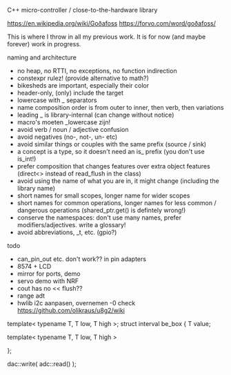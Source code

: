 C++ micro-controller / close-to-the-hardware library

https://en.wikipedia.org/wiki/Goðafoss
https://forvo.com/word/goðafoss/

This is where I throw in all my previous work.
It is for now (and maybe forever) work in progress.

naming and architecture
- no heap, no RTTI, no exceptions, no function indirection
- constexpr rulez! (provide alternative to math?)
- bikesheds are important, especially their color
- header-only, (only) include the target
- lowercase with _ separators
- name composition order is from outer to inner, then verb, then variations
- leading _ is library-internal (can change without notice)
- macro's moeten _lowercase zijn!
- avoid verb / noun / adjective confusion
- avoid negatives (no-, not-, un- etc)
- avoid similar things or couples with the same prefix (source / sink)
- a concept is a type, so it doesn't need an is_ prefix (you don't use is_int!)
- prefer composition that changes features over extra object features (direct<> instead of read_flush in the class)
- avoid using the name of what you are in, it might change (including the library name)
- short names for small scopes, longer name for wider scopes
- short names for common operations, longer names for less common / dangerous operations (shared_ptr.get() is defintely wrong!)
- conserve the namespaces: don't use many names, prefer modifiers/adjectives. write a glossary!
- avoid abbreviations, _t, etc. (gpio?)

todo
- can_pin_out etc. don't work?? in pin adapters
- 8574 + LCD
- mirror for ports, demo
- servo demo with NRF
- cout has no << flush??
- range adt
- hwlib i2c aanpasen, overnemen
-0 check https://github.com/olikraus/u8g2/wiki

template< typename T, T low, T high >;
struct interval 
   be_box
{
   T value;

   template< typename T, T low, T high >
   
};

dac::write( adc::read() );


